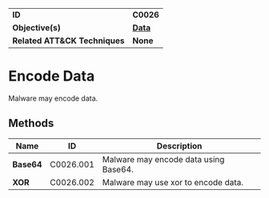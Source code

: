 
<table>
<tr>
<td><b>ID</b></td>
<td><b>C0026</b></td>
</tr>
<tr>
<td><b>Objective(s)</b></td>
<td><b><a href="../data">Data</a></b></td>
</tr>
<tr>
<td><b>Related ATT&CK Techniques</b></td>
<td><b>None</b></td>
</tr>
</table>


Encode Data
===========
Malware may encode data.

Methods
-------
|Name|ID|Description|
|---|---|---|
|**Base64**|C0026.001|Malware may encode data using Base64.|
|**XOR**|C0026.002|Malware may use xor to encode data.|

